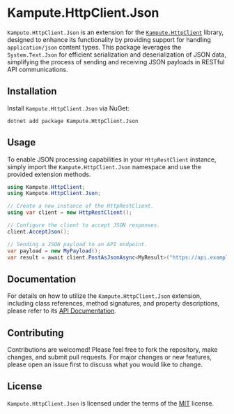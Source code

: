 # Kampute.HttpClient.Json

`Kampute.HttpClient.Json` is an extension for the [`Kampute.HttpClient`](https://www.nuget.org/packages/Kampute.HttpClient) library,
designed to enhance its functionality by providing support for handling `application/json` content types. This package leverages the
`System.Text.Json` for efficient serialization and deserialization of JSON data, simplifying the process of sending and receiving
JSON payloads in RESTful API communications.

## Installation

Install `Kampute.HttpClient.Json` via NuGet:

```shell
dotnet add package Kampute.HttpClient.Json
```

## Usage

To enable JSON processing capabilities in your `HttpRestClient` instance, simply import the `Kampute.HttpClient.Json` namespace and
use the provided extension methods.

```csharp
using Kampute.HttpClient;
using Kampute.HttpClient.Json;

// Create a new instance of the HttpRestClient.
using var client = new HttpRestClient();

// Configure the client to accept JSON responses.
client.AcceptJson();

// Sending a JSON payload to an API endpoint.
var payload = new MyPayload();
var result = await client.PostAsJsonAsync<MyResult>("https://api.example.com/resource", payload);
```

## Documentation

For details on how to utilize the `Kampute.HttpClient.Json` extension, including class references, method signatures, and property
descriptions, please refer to its [API Documentation](https://kampute.github.io/http-client/api/Kampute.HttpClient.Json.html).

## Contributing

Contributions are welcomed! Please feel free to fork the repository, make changes, and submit pull requests. For major changes or new
features, please open an issue first to discuss what you would like to change.

## License

`Kampute.HttpClient.Json` is licensed under the terms of the [MIT](LICENSE) license.
